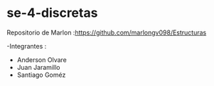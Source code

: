 # se-4-discretas

Repositorio de Marlon :https://github.com/marlongv098/Estructuras

-Integrantes :

* Anderson Olvare
* Juan Jaramillo
* Santiago Goméz
